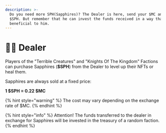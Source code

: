 ```yaml
---
description: >-
  Do you need more SPH(Sapphires)? The Dealer is here, send your $MC and receive
  $SPH. But remember that he can invest the funds received in a way that will be
  beneficial to him.
---
```


# 👨🌾 Dealer

Players of the "Terrible Creatures" and "Knights Of The Kingdom" Factions can purchase Sapphires (**$SPH**) from the Dealer to level up their NFTs or heal them.

Sapphires are always sold at a fixed price:

**1 $SPH = 0.22 $MC**

{% hint style="warning" %}
The cost may vary depending on the exchange rate of $MC.
{% endhint %}

{% hint style="info" %}
Attention! The funds transferred to the dealer in exchange for Sapphires will be invested in the treasury of a random faction.
{% endhint %}
